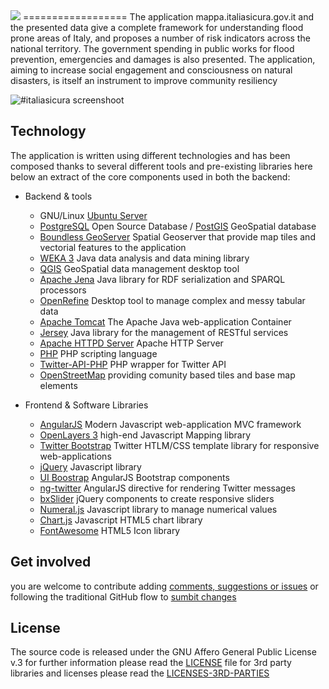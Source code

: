 <img style="align:center;" src="http://mappa.italiasicura.gov.it/img/logo-big.png">
==================
The application mappa.italiasicura.gov.it and the presented data give a complete framework for understanding flood prone areas of Italy, and proposes a number of risk indicators across the national territory. The government spending in public works for flood prevention, emergencies and damages is also presented. The application, aiming to increase social engagement and consciousness on natural disasters, is itself an instrument to improve community resiliency 

![#italiasicura screenshoot](http://mappa.italiasicura.gov.it/img/italiasicura_scr01.png)


Technology
------------
The application is written using different technologies and has been composed thanks to several different tools and pre-existing libraries
here below an extract of the core components used in both the backend:

* Backend & tools
  * GNU/Linux [Ubuntu Server](http://www.ubuntu.com/server)
  * [PostgreSQL](http://www.postgresql.org/)  Open Source Database / [PostGIS](http://postgis.net/)  GeoSpatial database
  * [Boundless GeoServer](http://boundlessgeo.com/solutions/solutions-software/geoserver/)  Spatial Geoserver that provide map tiles and vectorial features to the application
  * [WEKA 3](http://www.cs.waikato.ac.nz/~ml/weka/index.html)  Java data analysis and data mining library 
  * [QGIS](http://www.qgis.org/en/site/)  GeoSpatial data management desktop tool
  * [Apache Jena](https://jena.apache.org/)  Java library for RDF serialization and SPARQL processors
  * [OpenRefine](http://openrefine.org/)  Desktop tool to manage complex and messy tabular data
  * [Apache Tomcat](http://tomcat.apache.org/)  The Apache Java web-application Container
  * [Jersey](http://jersey.java.net/)  Java library for the management of RESTful services
  * [Apache HTTPD Server](http://httpd.apache.org/) Apache HTTP Server
  * [PHP](http://php.net/)  PHP scripting language
  * [Twitter-API-PHP](https://github.com/J7mbo/twitter-api-php)  PHP wrapper for Twitter API
  * [OpenStreetMap](http://openstreetmap.it) providing comunity based tiles and base map elements

* Frontend & Software Libraries
  * [AngularJS](https://angularjs.org/)  Modern Javascript web-application MVC framework
  * [OpenLayers 3](http://openlayers.org/)  high-end Javascript Mapping library
  * [Twitter Bootstrap](http://getbootstrap.com/)  Twitter HTLM/CSS template library for responsive web-applications
  * [jQuery](https://jquery.com/) Javascript library
  * [UI Boostrap](https://angular-ui.github.io/bootstrap/)  AngularJS Bootstrap components
  * [ng-twitter](http://darul75.github.io/ng-twitter/)  AngularJS directive for rendering Twitter messages
  * [bxSlider](http://bxslider.com/)  jQuery components to create responsive sliders
  * [Numeral.js](http://adamwdraper.github.io/Numeral-js/) Javascript library to manage numerical values
  * [Chart.js](http://www.chartjs.org/)  Javascript HTML5 chart library 
  * [FontAwesome](http://fortawesome.github.io/Font-Awesome/)  HTML5 Icon library


Get involved
--------------
you are welcome to contribute adding [comments, suggestions or issues](https://github.com/italiasicura/mappa-italiasicura/issues) or following the traditional GitHub flow to [sumbit changes](https://github.com/italiasicura/mappa-italiasicura/pulls)


License
------------
The source code is released under the GNU Affero General Public License v.3
for further information please read the [LICENSE](https://raw.githubusercontent.com/italiasicura/mappa-italiasicura/master/LICENSE) file
for 3rd party libraries and licenses please read the [LICENSES-3RD-PARTIES](https://raw.githubusercontent.com/italiasicura/mappa-italiasicura/master/licenses/LICENSES-3RD-PARTIES)
